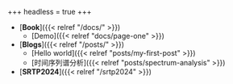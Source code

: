 +++
headless = true
+++

- [**Book**]({{< relref "/docs/" >}})
  - [Demo]({{< relref "docs/page-one" >}})
- [**Blogs**]({{< relref "/posts/" >}})
  - [Hello world]({{< relref "posts/my-first-post" >}})
  - [时间序列谱分析]({{< relref "posts/spectrum-analysis" >}})
- [**SRTP2024**]({{< relref "/srtp2024" >}})
